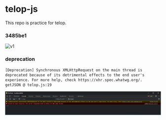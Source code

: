 # telop-js
This repo is practice for telop.

### 3485be1
![v1](https://user-images.githubusercontent.com/86867075/128468944-7802f65c-138f-4465-86fa-27b6b35661cc.gif)

### deprecation

```
[Deprecation] Synchronous XMLHttpRequest on the main thread is deprecated because of its detrimental effects to the end user's experience. For more help, check https://xhr.spec.whatwg.org/.
getJSON @ telop.js:19
```

![deprecation](images/deprecation.png)
